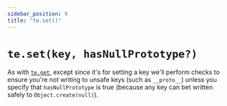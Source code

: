 ```yaml
---
sidebar_position: 9
title: "te.set()"
---
```


# `te.set(key, hasNullPrototype?)`

As with [`te.get`](/tamedevil/API/te-get/), except since it's for setting a key we'll perform checks to
ensure you're not writing to unsafe keys (such as `__proto__`) unless you
specify that `hasNullPrototype` is true (because any key can bet written safely
to `Object.create(null)`).
